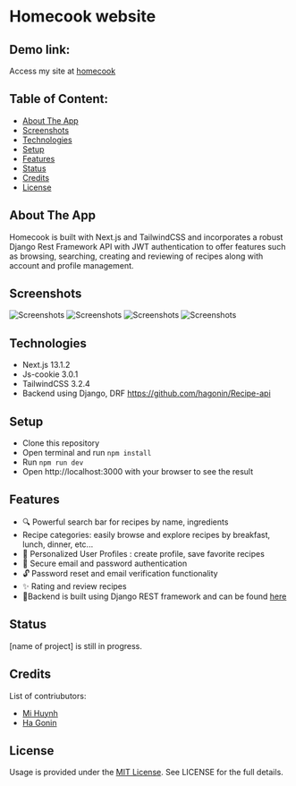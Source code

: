 # Homecook website

## Demo link:
Access my site at [homecook](https://homecook.up.railway.app/)

## Table of Content:

- [About The App](#about-the-app)
- [Screenshots](#screenshots)
- [Technologies](#technologies)
- [Setup](#setup)
- [Features](#features)
- [Status](#status)
- [Credits](#credits)
- [License](#license)

## About The App
Homecook is built with Next.js and TailwindCSS and incorporates a robust Django Rest Framework API with JWT authentication to offer features such as browsing, searching, creating and reviewing of recipes along with account and profile management.

## Screenshots

![Screenshots](https://res.cloudinary.com/dui608qtq/image/upload/v1678965198/screenshots/homepage-1_etowig.jpg)
![Screenshots](https://res.cloudinary.com/dui608qtq/image/upload/v1678965198/screenshots/profile_ywfkq5.jpg)
![Screenshots](https://res.cloudinary.com/dui608qtq/image/upload/v1678965387/screenshots/category-page_bntmep.jpg)
![Screenshots](https://res.cloudinary.com/dui608qtq/image/upload/v1678965448/screenshots/single-page_hzkcw4.jpg)


## Technologies
- Next.js 13.1.2
- Js-cookie 3.0.1
- TailwindCSS 3.2.4
- Backend using Django, DRF https://github.com/hagonin/Recipe-api

## Setup
- Clone this repository
- Open terminal and run `npm install`
- Run `npm run dev`
- Open http://localhost:3000 with your browser to see the result

## Features
* 🔍 Powerful search bar for recipes by name, ingredients
*  Recipe categories: easily browse and explore recipes by breakfast, lunch, dinner, etc...
* 🙎 Personalized User Profiles : create profile, save favorite recipes
* 🔑 Secure email and password authentication
* 🔓 Password reset and email verification functionality
* ✨ Rating and review recipes
* 📗Backend is built using Django REST framework and can be found [here](https://recipe-api.up.railway.app/)

## Status
[name of project] is still in progress.

## Credits
List of contriubutors:
- [Mi Huynh](huynhmi1209@gmail.com)
- [Ha Gonin](goninha@outlook.fr)

## License
Usage is provided under the [MIT License](http://opensource.org/licenses/mit-license.php). See LICENSE for the full details.